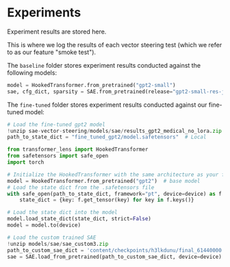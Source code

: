 # Experiments

Experiment results are stored here.

This is where we log the results of each vector steering test (which we refer to as our feature "smoke test").

The `baseline` folder stores experiment results conducted against the following models:
```python
model = HookedTransformer.from_pretrained("gpt2-small")
sae, cfg_dict, sparsity = SAE.from_pretrained(release="gpt2-small-res-jb", sae_id="blocks.8.hook_resid_pre")
```

The `fine-tuned` folder stores experiment results conducted against our fine-tuned model:
```python
# Load the fine-tuned gpt2 model
!unzip sae-vector-steering/models/sae/results_gpt2_medical_no_lora.zip
path_to_state_dict = "fine_tuned_gpt2/model.safetensors"  # Local

from transformer_lens import HookedTransformer
from safetensors import safe_open
import torch

# Initialize the HookedTransformer with the same architecture as your fine-tuned model
model = HookedTransformer.from_pretrained("gpt2")  # base model
# Load the state dict from the .safetensors file
with safe_open(path_to_state_dict, framework="pt", device=device) as f:
    state_dict = {key: f.get_tensor(key) for key in f.keys()}

# Load the state dict into the model
model.load_state_dict(state_dict, strict=False)
model = model.to(device)

# Load the custom trained SAE
!unzip models/sae/sae_custom3.zip
path_to_custom_sae_dict = 'content/checkpoints/h3lkdunu/final_61440000'
sae = SAE.load_from_pretrained(path_to_custom_sae_dict, device=device)
```
